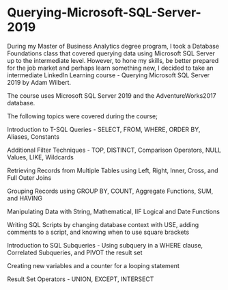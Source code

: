 # Querying-Microsoft-SQL-Server-2019
During my Master of Business Analytics degree program, I took a Database Foundations class that covered querying data using Microsoft SQL Server up to the intermediate level. However, to hone my skills, be better prepared for the job market and perhaps learn something new, I decided to take an intermediate LinkedIn Learning course - Querying Microsoft SQL Server 2019 by Adam Wilbert.

The course uses Microsoft SQL Server 2019 and the AdventureWorks2017 database.

The following topics were covered during the course;

Introduction to T-SQL Queries - SELECT, FROM, WHERE, ORDER BY, Aliases, Constants

Additional Filter Techniques - TOP, DISTINCT, Comparison Operators, NULL Values, LIKE, Wildcards

Retrieving Records from Multiple Tables using Left, Right, Inner, Cross, and Full Outer Joins

Grouping Records using GROUP BY, COUNT, Aggregate Functions, SUM, and HAVING

Manipulating Data with String, Mathematical, IIF Logical and Date Functions

Writing SQL Scripts by changing database context with USE, adding comments to a script, and knowing when to use square brackets

Introduction to SQL Subqueries - Using subquery in a WHERE clause, Correlated Subqueries, and PIVOT the result set

Creating new variables and a counter for a looping statement

Result Set Operators - UNION, EXCEPT, INTERSECT
